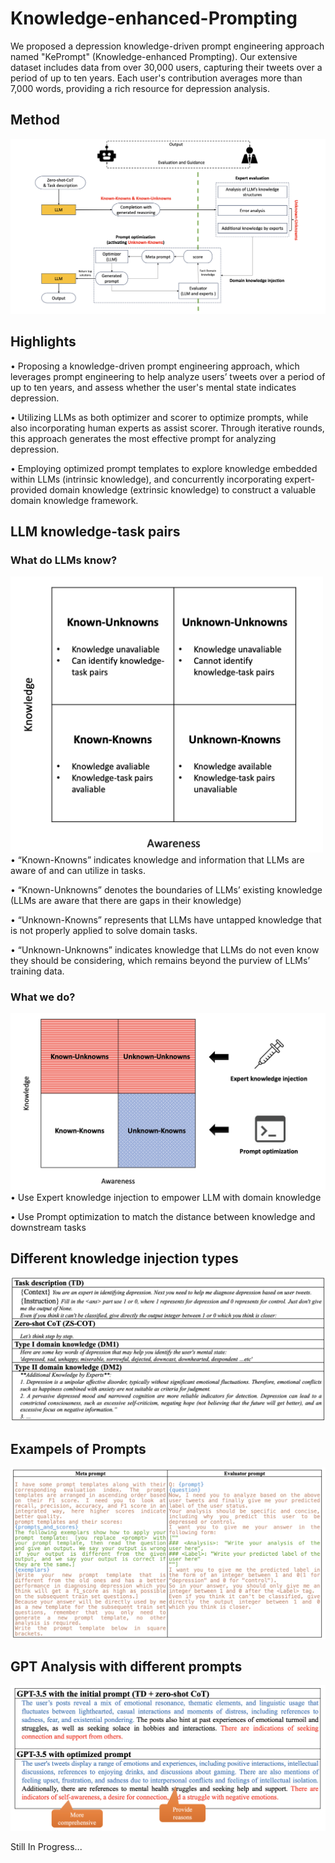 # Knowledge-enhanced-Prompting
We proposed a depression knowledge-driven prompt engineering approach named "KePrompt" (Knowledge-enhanced Prompting). Our extensive dataset includes data from over 30,000 users, capturing their tweets over a period of up to ten years. Each user's contribution averages more than 7,000 words, providing a rich resource for depression analysis. 

## Method
![image](https://github.com/Connor-Shen/Knowledge-enhanced-Prompting/blob/main/img/experiment_structure.png)


## Highlights
• Proposing a knowledge-driven prompt engineering approach, which leverages prompt engineering to help analyze users’ tweets over a period of up to ten years, and assess whether the user's mental state indicates depression.

• Utilizing LLMs as both optimizer and scorer to optimize prompts, while also incorporating human experts as assist scorer. Through iterative rounds, this approach generates the most effective prompt for analyzing depression. 

• Employing optimized prompt templates to explore knowledge embedded within LLMs (intrinsic knowledge), and concurrently incorporating expert-provided domain knowledge (extrinsic knowledge) to construct a valuable domain knowledge framework.


## LLM knowledge-task pairs
### What do LLMs know?
<img src="https://github.com/Connor-Shen/Knowledge-enhanced-Prompting/blob/main/img/LLM_knowledge.png" width="500px">
• “Known-Knowns” indicates knowledge and information that LLMs are aware of and can utilize in tasks.

• “Known-Unknowns” denotes the boundaries of LLMs’ existing knowledge (LLMs are aware that there are gaps in their knowledge)

• “Unknown-Knowns” represents that LLMs have untapped knowledge that is not properly applied to solve domain tasks.

• “Unknown-Unknowns” indicates knowledge that LLMs do not even know they should be considering, which remains beyond the purview of LLMs’ training data.

### What we do?
![image](https://github.com/Connor-Shen/Knowledge-enhanced-Prompting/blob/main/img/Know_knows.png)
• Use Expert knowledge injection to empower LLM with domain knowledge

• Use Prompt optimization to match the distance between knowledge and downstream tasks


## Different knowledge injection types
![image](https://github.com/Connor-Shen/Knowledge-enhanced-Prompting/blob/main/img/Types_of_knowledge.png)

## Exampels of Prompts
![image](https://github.com/Connor-Shen/Knowledge-enhanced-Prompting/blob/main/img/prompt_examples.png)

## GPT Analysis with different prompts
![image](https://github.com/Connor-Shen/Knowledge-enhanced-Prompting/blob/main/img/GPT_analysis.png)

Still In Progress...

